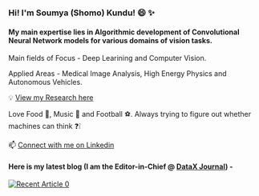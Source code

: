 ### Hi! I'm Soumya (Shomo) Kundu! 😄 :sparkles:
#### My main expertise lies in Algorithmic development of Convolutional Neural Network models for various domains of vision tasks. 

Main fields of Focus - Deep Learining and Computer Vision. 

Applied Areas - Medical Image Analysis, High Energy Physics and Autonomous Vehicles.

:bulb: [View my Research here](https://www.researchgate.net/profile/Soumya_Kundu9) 

Love Food :pizza:, Music :musical_keyboard: and Football :soccer:. Always trying to figure out whether machines can think :question::grey_exclamation:

📫 [Connect with me on Linkedin](https://www.linkedin.com/in/soumya-snigdha-kundu-84b812183/)

#### Here is my latest blog (I am the Editor-in-Chief @ [DataX Journal](https://medium.com/data-science-community-srm)) -
<a target="_blank" href="https://github-readme-medium-recent-article.vercel.app/medium/@/0"><img src="https://github-readme-medium-recent-article.vercel.app/medium/@aymuos15/1" alt="Recent Article 0">

  


<!--
💬 [Visit my Publication on Medium](https://medium.com/data-science-community-srm)
**aymuos15/aymuos15** is a ✨ _special_ ✨ repository because its `README.md` (this file) appears on your GitHub profile.

Here are some ideas to get you started:

- 🔭 I’m currently working on ...
- 🌱 I’m currently learning ...
- 👯 I’m looking to collaborate on ...
- 🤔 I’m looking for help with ...

-  How to reach me: ...
-  Pronouns: ...
- ⚡ Fun fact: ...
[![Soumya's github stats](https://github-readme-stats.vercel.app/api?username=aymuos15&count_private=true&show_icons=true&theme=radical&hide_rank=false)](https://github.com/anuraghazra/github-readme-stats)

  [![Top Langs](https://github-readme-stats.vercel.app/api/top-langs/?username=aymuos15)](https://github.com/anuraghazra/github-readme-stats)
-->

